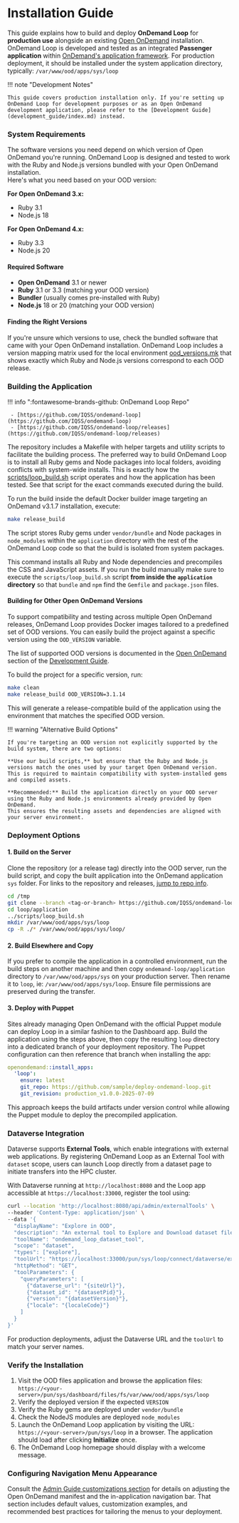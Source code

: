 # Installation Guide

This guide explains how to build and deploy **OnDemand Loop** for **production use** alongside an existing [Open OnDemand](https://openondemand.org) installation.
OnDemand Loop is developed and tested as an integrated **Passenger application** within [OnDemand's application framework](https://osc.github.io/ood-documentation/latest/tutorials/tutorials-passenger-apps.html). For production deployment, it should be installed under the system application directory, typically: `/var/www/ood/apps/sys/loop`

!!! note "Development Notes"

    This guide covers production installation only. If you're setting up OnDemand Loop for development purposes or as an Open OnDemand development application, please refer to the [Development Guide](development_guide/index.md) instead.


### System Requirements

The software versions you need depend on which version of Open OnDemand you're running.
OnDemand Loop is designed and tested to work with the Ruby and Node.js versions bundled with your Open OnDemand installation.  
Here's what you need based on your OOD version:

**For Open OnDemand 3.x:**

- Ruby 3.1
- Node.js 18

**For Open OnDemand 4.x:**

- Ruby 3.3  
- Node.js 20

#### Required Software

- **Open OnDemand** 3.1 or newer
- **Ruby** 3.1 or 3.3 (matching your OOD version)
- **Bundler** (usually comes pre-installed with Ruby)
- **Node.js** 18 or 20 (matching your OOD version)

#### Finding the Right Versions

If you're unsure which versions to use, check the bundled software that came with your Open OnDemand installation.
OnDemand Loop includes a version mapping matrix used for the local environment [ood_versions.mk](https://github.com/IQSS/ondemand-loop/blob/main/tools/make/ood_versions.mk)
that shows exactly which Ruby and Node.js versions correspond to each OOD release.

### Building the Application

<a id="ondemand-loop-repo-info"></a>
!!! info ":fontawesome-brands-github: OnDemand Loop Repo"

     - [https://github.com/IQSS/ondemand-loop](https://github.com/IQSS/ondemand-loop)
     - [https://github.com/IQSS/ondemand-loop/releases](https://github.com/IQSS/ondemand-loop/releases)

The repository includes a Makefile with helper targets and utility scripts to facilitate the building process.
The preferred way to build OnDemand Loop is to install all Ruby gems and Node packages into local folders, avoiding conflicts with system-wide installs. 
This is exactly how the [scripts/loop_build.sh](https://github.com/IQSS/ondemand-loop/blob/main/scripts/loop_build.sh) script operates and how the application has been tested.
See that script for the exact commands executed during the build.

To run the build inside the default Docker builder image targeting an OnDemand v3.1.7 installation, execute:

```bash
make release_build
```

The script stores Ruby gems under `vendor/bundle` and Node packages in
`node_modules` within the `application` directory with the rest of the OnDemand Loop code
so that the build is isolated from system packages.

This command installs all Ruby and Node dependencies and precompiles the CSS and
JavaScript assets. If you run the build manually make sure to execute the
`scripts/loop_build.sh` script **from inside the `application` directory** so
that `bundle` and `npm` find the `Gemfile` and `package.json` files.

#### Building for Other Open OnDemand Versions
To support compatibility and testing across multiple Open OnDemand releases, OnDemand Loop provides Docker images tailored to a predefined set of OOD versions.
You can easily build the project against a specific version using the `OOD_VERSION` variable.

The list of supported OOD versions is documented in the [Open OnDemand](development_guide/ood.md) section of the [Development Guide](development_guide/index.md).

To build the project for a specific version, run:

```bash
make clean
make release_build OOD_VERSION=3.1.14
```

This will generate a release-compatible build of the application using the environment that matches the specified OOD version.

!!! warning "Alternative Build Options"

    If you're targeting an OOD version not explicitly supported by the build system, there are two options:

    **Use our build scripts,** but ensure that the Ruby and Node.js versions match the ones used by your target Open OnDemand version.
    This is required to maintain compatibility with system-installed gems and compiled assets.

    **Recommended:** Build the application directly on your OOD server using the Ruby and Node.js environments already provided by Open OnDemand.
    This ensures the resulting assets and dependencies are aligned with your server environment.

### Deployment Options

#### 1. Build on the Server

Clone the repository (or a release tag) directly into the OOD server, run the build script,
and copy the built application into the OnDemand application `sys` folder.
For links to the repository and releases, [jump to repo info](#ondemand-loop-repo-info).

```bash
cd /tmp
git clone --branch <tag-or-branch> https://github.com/IQSS/ondemand-loop.git loop
cd loop/application
../scripts/loop_build.sh
mkdir /var/www/ood/apps/sys/loop
cp -R ./* /var/www/ood/apps/sys/loop/
```

#### 2. Build Elsewhere and Copy

If you prefer to compile the application in a controlled environment, run the
build steps on another machine and then copy `ondemand-loop/application` directory to
`/var/www/ood/apps/sys` on your production server. Then rename it to `loop`, ie: `/var/www/ood/apps/sys/loop`.
Ensure file permissions are preserved during the transfer.

#### 3. Deploy with Puppet

Sites already managing Open OnDemand with the official Puppet module can deploy
Loop in a similar fashion to the Dashboard app. Build the application using the
steps above, then copy the resulting `loop` directory into a dedicated branch of
your deployment repository. The Puppet configuration can then reference that
branch when installing the app:

```yaml
openondemand::install_apps:
  'loop':
    ensure: latest
    git_repo: https://github.com/sample/deploy-ondemand-loop.git
    git_revision: production_v1.0.0-2025-07-09
```

This approach keeps the build artifacts under version control while allowing the
Puppet module to deploy the precompiled application.

### Dataverse Integration

Dataverse supports **External Tools**, which enable integrations with external
web applications. By registering OnDemand Loop as an External Tool with
`dataset` scope, users can launch Loop directly from a dataset page to initiate
transfers into the HPC cluster.

With Dataverse running at `http://localhost:8080` and the Loop app accessible at
`https://localhost:33000`, register the tool using:

```bash
curl --location 'http://localhost:8080/api/admin/externalTools' \
--header 'Content-Type: application/json' \
--data '{
  "displayName": "Explore in OOD",
  "description": "An external tool to Explore and Download dataset files in OOD",
  "toolName": "ondemand_loop_dataset_tool",
  "scope": "dataset",
  "types": ["explore"],
  "toolUrl": "https://localhost:33000/pun/sys/loop/connect/dataverse/external_tool_dataset",
  "httpMethod": "GET",
  "toolParameters": {
    "queryParameters": [
      {"dataverse_url": "{siteUrl}"},
      {"dataset_id": "{datasetPid}"},
      {"version": "{datasetVersion}"},
      {"locale": "{localeCode}"}
    ]
  }
}'
```

For production deployments, adjust the Dataverse URL and the `toolUrl` to match
your server names.

### Verify the Installation

1. Visit the OOD files application and browse the application files:  
    `https://<your-server>/pun/sys/dashboard/files/fs/var/www/ood/apps/sys/loop`
1. Verify the deployed version if the expected `VERSION`
1. Verify the Ruby gems are deployed under `vendor/bundle`
1. Check the NodeJS modules are deployed `node_modules`
1. Launch the OnDemand Loop application by visiting the URL: `https://<your-server>/pun/sys/loop` in a browser. The application should load after clicking **Initialize** once.
1. The OnDemand Loop homepage should display with a welcome message.

### Configuring Navigation Menu Appearance

Consult the [Admin Guide customizations section](admin.md#customizations) for
details on adjusting the Open OnDemand manifest and the in-application
navigation bar. That section includes default values, customization examples,
and recommended best practices for tailoring the menus to your deployment.
